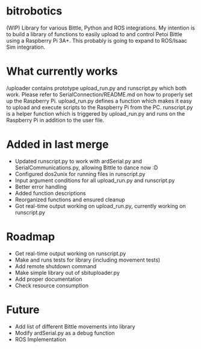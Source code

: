 # bitrobotics
(WIP) Library for various Bittle, Python and ROS integrations. My intention is to build a library of functions to easily upload to and control Petoi Bittle using a Raspberry Pi 3A+. This probably is going to expand to ROS/Isaac Sim integration. 

# What currently works
/uploader contains prototype upload_run.py and runscript.py which both work. Please refer to SerialConnection/README.md on how to properly set up the Raspberry Pi.
upload_run.py defines a function which makes it easy to upload and execute scripts to the Raspberry Pi from the PC. 
runscript.py is a helper function which is triggered by upload_run.py and runs on the Raspberry Pi in addition to the user file. 

# Added in last merge
- Updated runscript.py to work with ardSerial.py and SerialCommunications.py, allowing Bittle to dance now :D
- Configured dos2unix for running files in runscript.py
- Input argument conditions for all upload_run.py and runscript.py
- Better error handling
- Added function descriptions
- Reorganized functions and ensured cleanup
- Got real-time output working on upload_run.py, currently working on runscript.py

# Roadmap
- Get real-time output working on runscript.py
- Make and runs tests for library (including movement tests)
- Add remote shutdown command
- Make simple library out of sbituploader.py
- Add proper documentation
- Check resource consumption

# Future
- Add list of different Bittle movements into library
- Modify ardSerial.py as a debug function
- ROS Implementation